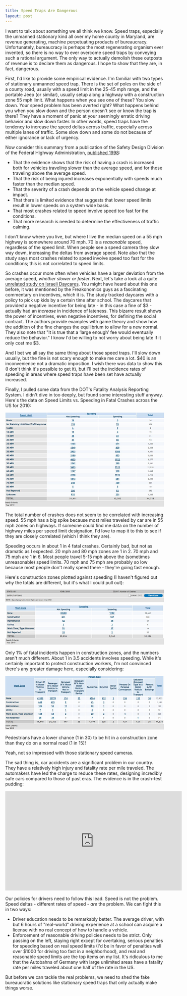 ```yaml
---
title: Speed Traps Are Dangerous
layout: post
---
```


I want to talk about something we all think we know.  Speed traps, especially the unmanned stationary kind all over my home county in Maryland, are revenue generating, machine perpetuating products of bureaucracy.  Unfortunately, bureaucracy is perhaps the most regenerating organism ever invented, so there is no way to ever overcome speed traps by conveying such a rational argument.  The only way to actually demolish these outposts of revenue is to declare them as dangerous.  I hope to show that they are, in fact, dangerous.

First, I'd like to provide some empirical evidence.  I'm familiar with two types of stationary unmanned speed trap.  There is the set of poles on the side of a county road, usually with a speed limit in the 25-45 mph range, and the portable Jeep (or similar), usually setup along a highway with a construction zone 55 mph limit.  What happens when you see one of these?  You slow down.  Your speed problem has been averted right?  What happens behind you when you slow down and the person doesn't see or know the trap is there?  They have a moment of panic at your seemingly erratic driving behavior and slow down faster.  In other words, speed traps have the tendency to increase the speed deltas across traffic, especially across multiple lanes of traffic.  Some slow down and some do not because of either ignorance or lack of urgency. 

Now consider this summary from a publication of the Safety Design Division of the Federal Highway Administration, [published 1998](http://safety.fhwa.dot.gov/speedmgt/ref_mats/fhwasa09028/resources/Synthesis%20of%20Safety%20Researc...pdf):

* That the evidence shows that the risk of having a crash is increased both for vehicles traveling slower than the average speed, and for those traveling above the average speed.
* That the risk of being injured increases exponentially with speeds much faster than the median speed.
* That the severity of a crash depends on the vehicle speed change at impact.
* That there is limited evidence that suggests that lower speed limits result in lower speeds on a system wide basis.
* That most crashes related to speed involve speed too fast for the conditions.
* That more research is needed to determine the effectiveness of traffic calming.

I don't know where you live, but where I live the median speed on a 55 mph highway is somewhere around 70 mph.  70 is a *reasonable* speed, regardless of the speed limit.  When people see a speed camera they slow way down, increasing the deltas from average speed.  Note also that the study says most crashes related to speed involve speed too fast for the conditions; this is not correlated to speed limits.

So crashes occur more often when vehicles have a larger deviation from the average speed, *whether slower or faster*.  Next, let's take a look at a quite [unrelated study on Israeli Daycares](http://rady.ucsd.edu/faculty/directory/gneezy/docs/fine.pdf).  You might have heard about this one before, it was mentioned by the Freakonomics guys as a fascinating commentary on incentives, which it is.  The study tracked daycares with a policy to pick up kids by a certain time after school.  The daycares that provided a negative incentive for being late - in this case a fine of $3 - actually had an *increase* in incidence of lateness.  This bizarre result shows the power of incentives, even negative incentives, for defining the social contract.  The authors provide examples with game theory and show how the addition of the fine changes the equilibrium to allow for a new normal.  They also note that "It is true that a ‘large enough’ fee would eventually reduce the behavior."  I know I'd be willing to not worry about being late if it only cost me $3.

And I bet we all say the same thing about those speed traps.  I'll slow down usually, but the fine is not scary enough to make me care a lot.  $40 is an inconvenience not a dramatic imposition.  I wish there was data to show this (I don't think it's possible to get it), but I'll bet the incidence rates of speeding in areas where speed traps have been set have actually increased.

Finally, I pulled some data from the DOT's Fatality Analysis Reporting System.  I didn't dive in too deeply, but found some interesting stuff anyway.  Here's the data on Speed Limits vs. Speeding in Fatal Crashes across the US for 2010:

![Speed Limits](/images/speedingvspeedlimit.jpg)

The total number of crashes does not seem to be correlated with increasing speed.  55 mph has a big spike because most miles traveled by car are in 55 mph zones on highways.  If someone could find me data on the number of highway miles per speed limit designation, I'd love to map it to this to see if they are closely correlated (which I think they are).  

Speeding occurs in about 1 in 4 fatal crashes.  Certainly bad, but not as dramatic as I expected.  20 mph and 80 mph zones are 1 in 2.  70 mph and 75 mph are 1 in 6.  Most people travel 5-15 mph above the (sometimes unreasonable) speed limits.  70 mph and 75 mph are probably so low because most people don't really speed there - they're going fast enough.

Here's construction zones plotted against speeding (I haven't figured out why the totals are different, but it's what I could pull out):

![Construction](/images/workzonevspeeding.jpg)

Only 1% of fatal incidents happen in construction zones, and the numbers aren't much different.  About 1 in 3.5 accidents involves speeding.  While it's certainly important to protect construction workers, I'm not convinced there's any greater damage here, especially considering:

![Types](/images/workzonevtype.jpg)

Pedestrians have a lower chance (1 in 30) to be hit in a construction zone than they do on a normal road (1 in 15)!

Yeah, not so impressed with those stationary speed cameras.

The sad thing is, car accidents are a significant problem in our country.  They have a relatively high injury and fatality rate per mile traveled.  The automakers have led the charge to reduce these rates, designing incredibly safe cars compared to those of past eras.  The evidence is in the crash-test pudding:

<iframe width="560" height="315" src="http://www.youtube.com/embed/1_ptUrQOMPs" frameborder="0" allowfullscreen></iframe>

Our policies for drivers need to follow this lead.  Speed is not the problem.  Speed deltas - different rates of speed - *are* the problem.  We can fight this in two ways:

* Driver education needs to be remarkably better.  The average driver, with but 6 hours of "real-world" driving experience at a school can acquire a license with no real concept of how to handle a vehicle.
* Enforcement of reasonable driving policies needs to be strict.  Only passing on the left, staying right except for overtaking, serious penalties for speeding based on real speed limits (I'd be in favor of penalties well over $1000 for driving too fast in a neighborhood), and real and reasonable speed limits are the top items on my list.  It's ridiculous to me that the Autobahns of Germany with large unlimited areas have a fatality rate per miles traveled about one half of the rate in the US.

But before we can tackle the real problems, we need to shed the fake bureaucratic solutions like stationary speed traps that only actually make things worse.









